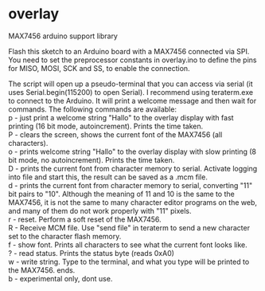 # overlay
MAX7456 arduino support library

Flash this sketch to an Arduino board with a MAX7456 connected via SPI.
You need to set the preprocessor constants in overlay.ino to define the
pins for MISO, MOSI, SCK and SS, to enable the connection.

The script will open up a pseudo-terminal that you can access via serial
(it uses Serial.begin(115200) to open Serial).
I recommend using teraterm.exe to connect to the Arduino. It will
print a welcome message and then wait for commands. The following commands
are available:<br>
p - just print a welcome string "Hallo" to the overlay display with fast printing (16 bit mode, autoincrement). Prints the time taken.<br>
P - clears the screen, shows the current font of the MAX7456 (all characters).<br>
o - prints welcome string "Hallo" to the overlay display with slow printing (8 bit mode, no autoincrement). Prints the time taken.<br>
D - prints the current font from character memory to serial. Activate logging into file and start this,
    the result can be saved as a .mcm file.<br>
d - prints the current font from character memory to serial, converting "11" bit pairs to "10". Although the meaning
    of 11 and 10 is the same to the MAX7456, it is not the same to many character editor programs on the web, and many
    of them do not work properly with "11" pixels.<br>
r - reset. Perform a soft reset of the MAX7456.<br>
R - Receive MCM file. Use "send file" in teraterm to send a new character set to the character flash memory.<br>
f - show font. Prints all characters to see what the current font looks like.<br>
? - read status. Prints the status byte (reads 0xA0)<br>
w - write string. Type to the terminal, and what you type will be printed to the MAX7456. <RETURN> ends.<br>
b - experimental only, dont use.<br>


